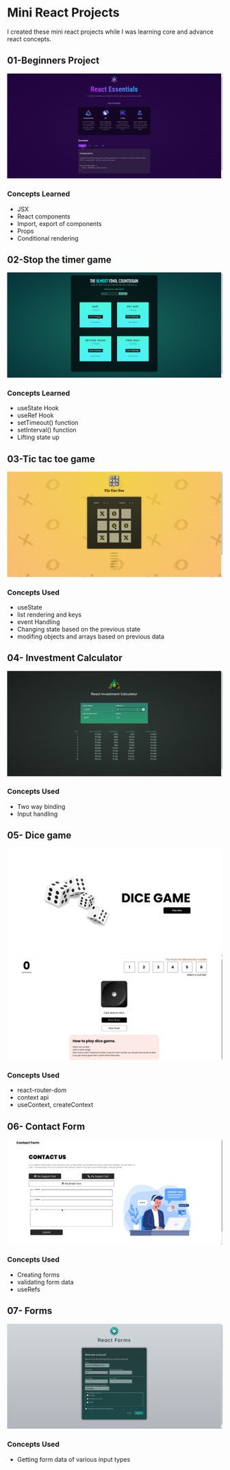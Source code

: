 
# Mini React Projects

I created these mini react projects while I was learning core and advance react concepts.

    
 
## 01-Beginners Project

![Beginners project screenshot](Screenshots/01.png)


### Concepts Learned

- JSX
- React components
- Import, export of components
- Props
- Conditional rendering




## 02-Stop the timer game

![Stop the timer game Screenshot](Screenshots/02.png)


### Concepts Learned

- useState Hook
- useRef Hook
- setTimeout() function
- setInterval() function
- Lifting state up


## 03-Tic tac toe game

![Tic tac toe game Screenshot](Screenshots/03.png)


### Concepts Used

- useState
- list rendering and keys
- event Handling
- Changing state based on the previous state
- modifing objects and arrays based on previous data

## 04- Investment Calculator

![Investment calculator app Screenshot](Screenshots/04.png)


### Concepts Used

- Two way binding
- Input handling


## 05- Dice game

![Dice game Screenshot](Screenshots/05-1.png)
![Dice game Screenshot](Screenshots/05-2.png)


### Concepts Used

- react-router-dom
- context api
- useContext, createContext

## 06- Contact Form

![Contact Screenshot](Screenshots/06.png)


### Concepts Used

- Creating forms
- validating form data
- useRefs

## 07- Forms

![Forms Screenshot](Screenshots/Forms.png)


### Concepts Used

- Getting form data of various input types









